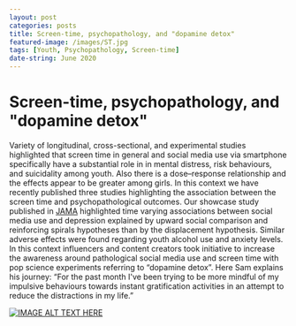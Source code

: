 ```yaml
---
layout: post
categories: posts
title: Screen-time, psychopathology, and "dopamine detox" 
featured-image: /images/ST.jpg  
tags: [Youth, Psychopathology, Screen-time]
date-string: June 2020
---
```


# Screen-time, psychopathology, and "dopamine detox" 
Variety of  longitudinal, cross-sectional, and experimental  studies highlighted that screen time in general and social media use via smartphone specifically have a substantial role in in mental distress, risk behaviours, and suicidality among youth. Also there is a dose–response relationship and the effects appear to be greater among girls. In this context we have recently published three studies highlighting the association between the screen time and psychopathological outcomes.  Our showcase study published in <a href="https://journals.sagepub.com/doi/abs/10.1177/0706743719885486">JAMA</a>
highlighted time varying associations between social media use and depression explained by upward social comparison and reinforcing spirals hypotheses than by the displacement hypothesis. Similar adverse effects were found regarding youth alcohol use and anxiety levels. In this context influencers and content creators took initiative to increase the awareness around pathological social media use and screen time with pop science experiments referring to “dopamine detox”.  Here Sam explains his journey: “For the past month I've been trying to be more mindful of my impulsive behaviours towards instant gratification activities in an attempt to reduce the distractions in my life.”


[![IMAGE ALT TEXT HERE](https://img.youtube.com/vi/E7IQd1PU6AA/0.jpg)](https://www.youtube.com/watch?v=E7IQd1PU6AA)

  
